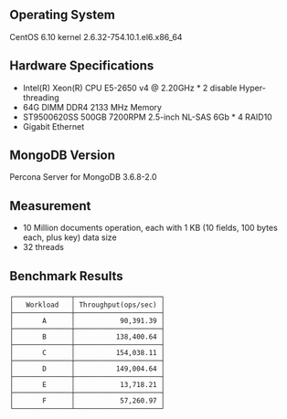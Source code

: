 ## Operating System ##
CentOS 6.10 kernel 2.6.32-754.10.1.el6.x86_64

## Hardware Specifications ##
- Intel(R) Xeon(R) CPU E5-2650 v4 @ 2.20GHz * 2 disable Hyper-threading
- 64G DIMM DDR4 2133 MHz Memory
- ST9500620SS 500GB 7200RPM 2.5-inch NL-SAS 6Gb * 4 RAID10
- Gigabit Ethernet

## MongoDB Version ##
Percona Server for MongoDB 3.6.8-2.0

## Measurement ##
- 10 Million documents operation, each with 1 KB (10 fields, 100 bytes each, plus key) data size
- 32 threads

## Benchmark Results ##
    ┌──────────────┬─────────────────────┐
    │   Workload   │ Throughput(ops/sec) │
    ├──────────────┼─────────────────────┤
    │       A      │           90,391.39 │
    ├──────────────┼─────────────────────┤
    │       B      │          138,400.64 │
    ├──────────────┼─────────────────────┤
    │       C      │          154,038.11 │
    ├──────────────┼─────────────────────┤
    │       D      │          149,004.64 │
    ├──────────────┼─────────────────────┤
    │       E      │           13,718.21 │
    ├──────────────┼─────────────────────┤
    │       F      │           57,260.97 │
    └──────────────┴─────────────────────┘